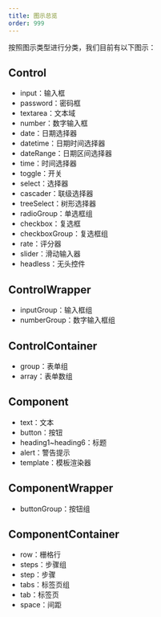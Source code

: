 ```yaml
---
title: 图示总览
order: 999
---
```


按照图示类型进行分类，我们目前有以下图示：

## Control

- input：输入框
- password：密码框
- textarea：文本域
- number：数字输入框
- date：日期选择器
- datetime：日期时间选择器
- dateRange：日期区间选择器
- time：时间选择器
- toggle：开关
- select：选择器
- cascader：联级选择器
- treeSelect：树形选择器
- radioGroup：单选框组
- checkbox：复选框
- checkboxGroup：复选框组
- rate：评分器
- slider：滑动输入器
- headless：无头控件

## ControlWrapper

- inputGroup：输入框组
- numberGroup：数字输入框组

## ControlContainer

- group：表单组
- array：表单数组

## Component

- text：文本
- button：按钮
- heading1~heading6：标题
- alert：警告提示
- template：模板渲染器

## ComponentWrapper

- buttonGroup：按钮组

## ComponentContainer

- row：栅格行
- steps：步骤组
- step：步骤
- tabs：标签页组
- tab：标签页
- space：间距

<example name="fluent-form-overview-example" />
